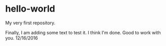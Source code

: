 # hello-world
My very first repository.

Finally, I am adding some text to test it. I think I'm done.
Good to work with you.
12/16/2016
